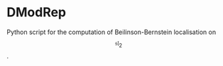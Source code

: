 # DModRep

Python script for the computation of Beilinson-Bernstein localisation on $$\mathfrak{sl}_2$$.

